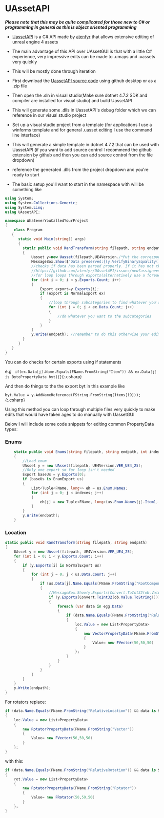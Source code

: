 # UAssetAPI

***Please note that this may be quite complicated for those new to C# or programming in general as this is object oriented programming***

- [UassetAPI](https://github.com/atenfyr/UAssetAPI) is a C# API made by [atenfyr](https://github.com/atenfyr) that allows extensive editing of unreal engine 4 assets
- The main advantage of this API over UAssetGUI is that with a little C# experience, very impressive edits can be made to .umaps and .uassets very quickly
- This will be mostly done through iteration

- First download the [UassetAPI source code](https://github.com/atenfyr/UAssetAPI) using github desktop or as a .zip file
- Then open the .sln in visual studio(Make sure dotnet 4.7.2 SDK and compiler are installed for visual studio) and build UassetAPI
- This will generate some .dlls in UassetAPI's debug folder which we can reference in our visual studio project
- Set up a visual studio project from a template (for applications I use a winforms template and for general .uasset editing I use the command line interface)
- This will generate a simple template in dotnet 4.7.2 that can be used with UassetAPI (if you want to add source control I recommend the github extension by github and then you can add source control from the file dropdown)
- reference the generated .dlls from the project dropdown and you're ready to start
- The basic setup you'll want to start in the namespace with will be something like
```csharp
using System;
using System.Collections.Generic;
using System.Linq;
using UAssetAPI;

namespace WhateverYouCalledYourProject
{
    class Program
   {
      static void Main(string[] args)
      {
        static public void RandTransform(string filepath, string endpath)//I make this a function so it's callable for multiple uassets
        {
            Uasset y=new Uasset(filepath,UE4Version./*Put the corresponding version-intellisense will give you some suggestions*/)
            MessageBox.Show($"Data preserved:{(y.VerifyBinaryEquality() ? "yes" : "no")}");
            //checks if data has been parsed properly. If it has not then report it to atenfyr using his issue templates here:
            //https://github.com/atenfyr/UAssetAPI/issues/new?assignees=&labels=&template=bug_report.md&title=
            //for loop loops through exports(alternatively use a foreach loop)
            for (int i = 0; i < y.Exports.Count; i++)
            {
                Export export=y.Exports[i];
                if (export is NormalExport ex)
                {
                    //loop through subcategories to find whatever you're looking for
                    for (int j = 0; j < ex.Data.Count; j++)
                    {
                        //do whatever you want to the subcategories
                    }
                }
            }
            y.Write(endpath); //remember to do this otherwise your edits will not be saved
        }
      }
   }
}
```
You can do checks for certain exports using if statements

e.g ` if(ex.Data[j].Name.Equals(FName.FromString("Item")) && ex.Data[j] is BytePropertyData byt){}`{:.csharp}

And then do things to the the export byt in this example like

`byt.Value = y.AddNameReference(FString.FromString(Items[19]));`{:.csharp}

Using this method you can loop through multiple files very quickly to make edits that would have taken ages to do manually with UassetGUI

Below I will include some code snippets for editing common PropertyData types:
### Enums
```csharp
    static public void Enums(string filepath, string endpath, int indexes)//I state the number of indexes because sometimes eh.Count causes an index out of range error
    {
        //Load enum
        UAsset y = new UAsset(filepath, UE4Version.VER_UE4_25);
        //Only one export so for loop isn't needed
        Export baseUs = y.Exports[0];
        if (baseUs is EnumExport us)
        {
            List<Tuple<FName, long>> eh = us.Enum.Names;
            for (int j = 0; j < indexes; j++)
            {
                eh[j] = new Tuple<FName, long>(us.Enum.Names[j].Item1, 2/*Enum index you wish to use*/);
            }
        }
        y.Write(endpath);
    }
```

### Location
```csharp
static public void RandTransform(string filepath, string endpath)
{
    UAsset y = new UAsset(filepath, UE4Version.VER_UE4_25);
    for (int i = 0; i < y.Exports.Count; i++)
    {
        if (y.Exports[i] is NormalExport us)
        {
            for (int j = 0; j < us.Data.Count; j++)
            {
                if (us.Data[j].Name.Equals(FName.FromString("RootComponent")) && us.Data[j] is ObjectPropertyData ob)
                {
                    //MessageBox.Show(y.Exports[Convert.ToInt32(ob.Value.ToString())].ObjectName.ToString());
                    if (y.Exports[Convert.ToInt32(ob.Value.ToString())] is NormalExport egg)
                    {
                        foreach (var data in egg.Data)
                        {
                            if (data.Name.Equals(FName.FromString("RelativeLocation")) && data is StructPropertyData loc)
                            {
                                loc.Value = new List<PropertyData>
                                {
                                    new VectorPropertyData(FName.FromString("Vector"))
                                    {
                                        Value= new FVector(50,50,50)
                                    }
                                };
                            }
                        }
                    }
                }
            }
        }
    }
    y.Write(endpath);
}
```
For rotators replace:
```csharp
if (data.Name.Equals(FName.FromString("RelativeLocation")) && data is StructPropertyData loc)
{
    loc.Value = new List<PropertyData>
    {
        new RotatorPropertyData(FName.FromString("Vector"))
        {
            Value= new FVector(50,50,50)
        }
    };
}
```
with this:
```csharp
if (data.Name.Equals(FName.FromString("RelativeRotation")) && data is StructPropertyData rot)
{
    rot.Value = new List<PropertyData>
    {
        new RotatorPropertyData(FName.FromString("Rotator"))
        {
            Value= new FRotator(50,50,50)
        }
    };
}
```
